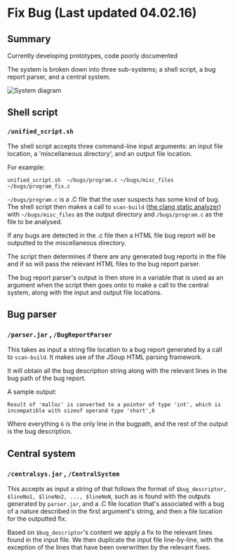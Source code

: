 # Fix Bug (Last updated 04.02.16)
## Summary
Currently developing prototypes, code poorly documented

The system is broken down into three sub-systems; a shell script, a bug report parser, and a central system.

![System diagram](https://i.gyazo.com/d049dec7b6212a62b28a68a0f4d10c7f.png)

## Shell script
### `/unified_script.sh`
The shell script accepts three command-line input arguments: an input file location, a 'miscellaneous directory', and an output file location.

For example:

	unified_script.sh  ~/bugs/program.c ~/bugs/misc_files ~/bugs/program_fix.c

`~/bugs/program.c` is a .C file that the user suspects has some kind of bug. The shell script then makes a call to `scan-build` ([the clang static analyzer](http://clang-analyzer.llvm.org)) with `~/bugs/misc_files` as the output directory and `/bugs/program.c` as the file to be analysed.

 If any bugs are detected in the .c file then a HTML file bug report will be outputted to the miscellaneous directory.
 
 The script then determines if there are any generated bug reports in the file and if so will pass the relevant HTML files to the bug report parser.
 
 The bug report parser's output is then store in a variable that is used as an argument when the script then goes onto to make a call to the central system, along with the input and output file locations.
 
## Bug parser
### `/parser.jar` , `/BugReportParser`
 This takes as input a string file location to a bug report generated by a call to `scan-build`. It makes use of the JSoup HTML parsing framework.
 
 It will obtain all the bug description string along with the relevant lines in the bug path of the bug report.
 
 A sample output:
 
 `Result of 'malloc' is converted to a pointer of type 'int', which is incompatible with sizeof operand type 'short',6`
 
 Where everything `6` is the only line in the bugpath, and the rest of the output is the bug description.
 
## Central system
### `/centralsys.jar` , `/CentralSystem`

 This accepts as input a string of that follows the format of `$bug_descriptor, $lineNo1, $lineNo2, ..., $lineNoN`, such as is found with the outputs generated by `parser.jar`, and a .C file location that's associated with a bug of a nature described in the first argument's string, and then a file location for the outputted fix.

 Based on `$bug_descriptor`'s content we apply a fix to the relevant lines found in the input file. We then duplicate the input file line-by-line, with the exception of the lines that have been overwritten by the relevant fixes.